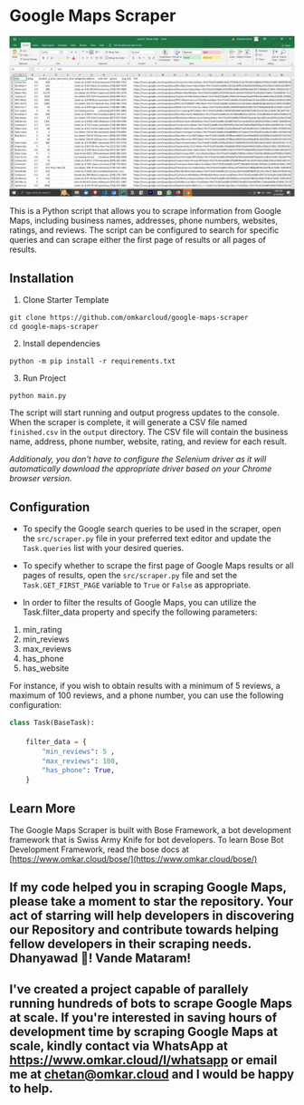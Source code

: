 # Google Maps Scraper

![Google Maps Scraper CSV Result](./img/example_result.png)

This is a Python script that allows you to scrape information from Google Maps, including business names, addresses, phone numbers, websites, ratings, and reviews. The script can be configured to search for specific queries and can scrape either the first page of results or all pages of results.

## Installation

1. Clone Starter Template
```
git clone https://github.com/omkarcloud/google-maps-scraper
cd google-maps-scraper
```
2. Install dependencies
```
python -m pip install -r requirements.txt
```
3. Run Project
```
python main.py
```

The script will start running and output progress updates to the console. When the scraper is complete, it will generate a CSV file named `finished.csv` in the `output` directory. The CSV file will contain the business name, address, phone number, website, rating, and review for each result.

*Additionaly, you don't have to configure the Selenium driver as it will automatically download the appropriate driver based on your Chrome browser version.*

## Configuration

- To specify the Google search queries to be used in the scraper, open the `src/scraper.py` file in your preferred text editor and update the `Task.queries` list with your desired queries.

- To specify whether to scrape the first page of Google Maps results or all pages of results, open the `src/scraper.py` file and set the `Task.GET_FIRST_PAGE` variable to `True` or `False` as appropriate.

- In order to filter the results of Google Maps, you can utilize the Task.filter_data property and specify the following parameters:

1. min_rating
2. min_reviews
3. max_reviews
4. has_phone
5. has_website

For instance, if you wish to obtain results with a minimum of 5 reviews, a maximum of 100 reviews, and a phone number, you can use the following configuration:

```python
class Task(BaseTask):

    filter_data = {
        "min_reviews": 5 ,
        "max_reviews": 100,
        "has_phone": True,
    }
```

## Learn More

The Google Maps Scraper is built with Bose Framework, a bot development framework that is Swiss Army Knife for bot developers. To learn Bose Bot Development Framework, read the bose docs at [https://www.omkar.cloud/bose/](https://www.omkar.cloud/bose/)

## If my code helped you in scraping Google Maps, please take a moment to star the repository. Your act of starring will help developers in discovering our Repository and contribute towards helping fellow developers in their scraping needs. Dhanyawad 🙏! Vande Mataram!

## I've created a project capable of parallely running hundreds of bots to scrape Google Maps at scale. If you're interested in saving hours of development time by scraping Google Maps at scale, kindly contact via WhatsApp at https://www.omkar.cloud/l/whatsapp or email me at chetan@omkar.cloud and I would be happy to help.


<!-- ### I am an IITian with a perfectionist attitude to work, open to projects. See my projects at [https://dev.to/chetanan/chetan-jains-portfolio-cl6](https://dev.to/chetanan/chetan-jains-portfolio-cl6)  -->
